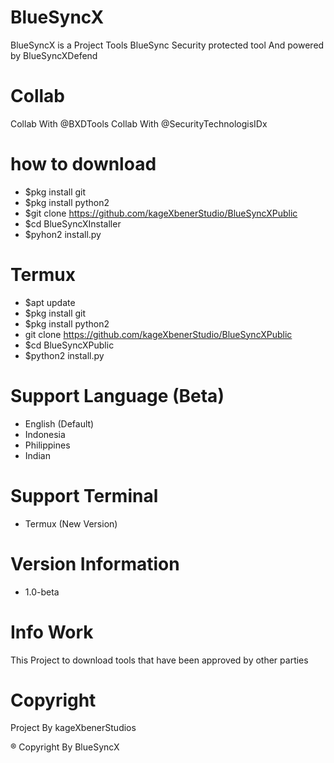# BlueSyncX
BlueSyncX is a Project Tools BlueSync Security protected tool And powered by BlueSyncXDefend


# Collab
Collab With @BXDTools
Collab With @SecurityTechnologisIDx


# how to download
- $pkg install git
- $pkg install python2
- $git clone https://github.com/kageXbenerStudio/BlueSyncXPublic
- $cd BlueSyncXInstaller
- $pyhon2 install.py


# Termux
- $apt update
- $pkg install git
- $pkg install python2
- git clone https://github.com/kageXbenerStudio/BlueSyncXPublic
- $cd BlueSyncXPublic
- $python2 install.py


# Support Language (Beta)
- English (Default)
- Indonesia
- Philippines
- Indian


# Support Terminal 
- Termux (New Version)


# Version Information
- 1.0-beta


# Info Work
This Project to download tools that have been approved by other parties


# Copyright
Project By kageXbenerStudios

® Copyright By BlueSyncX
